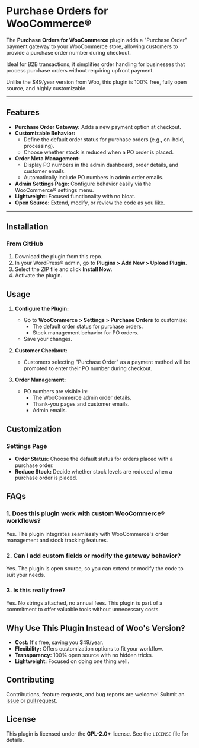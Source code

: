 # Purchase Orders for WooCommerce®

The **Purchase Orders for WooCommerce** plugin adds a "Purchase Order" payment gateway to your WooCommerce store, allowing customers to provide a purchase order number during checkout. 

Ideal for B2B transactions, it simplifies order handling for businesses that process purchase orders without requiring upfront payment.

Unlike the $49/year version from Woo, this plugin is 100% free, fully open source, and highly customizable.

* * *

## **Features**

- **Purchase Order Gateway:** Adds a new payment option at checkout.
- **Customizable Behavior:**
    - Define the default order status for purchase orders (e.g., on-hold, processing).
    - Choose whether stock is reduced when a PO order is placed.
- **Order Meta Management:**
    - Display PO numbers in the admin dashboard, order details, and customer emails.
    - Automatically include PO numbers in admin order emails.
- **Admin Settings Page:** Configure behavior easily via the WooCommerce® settings menu.
- **Lightweight:** Focused functionality with no bloat.
- **Open Source:** Extend, modify, or review the code as you like.
* * *

## **Installation**

### **From GitHub**

1. Download the plugin from this repo.
2. In your WordPress® admin, go to **Plugins > Add New > Upload Plugin**.
3. Select the ZIP file and click **Install Now**.
4. Activate the plugin.

## **Usage**

1. **Configure the Plugin:**

    - Go to **WooCommerce > Settings > Purchase Orders** to customize:
        - The default order status for purchase orders.
        - Stock management behavior for PO orders.
    - Save your changes.
2. **Customer Checkout:**

    - Customers selecting "Purchase Order" as a payment method will be prompted to enter their PO number during checkout.
3. **Order Management:**

    - PO numbers are visible in:
        - The WooCommerce admin order details.
        - Thank-you pages and customer emails.
        - Admin emails.

## **Customization**

### **Settings Page**

- **Order Status:** Choose the default status for orders placed with a purchase order.
- **Reduce Stock:** Decide whether stock levels are reduced when a purchase order is placed.

## **FAQs**

### **1. Does this plugin work with custom WooCommerce® workflows?**

Yes. The plugin integrates seamlessly with WooCommerce's order management and stock tracking features.

### **2. Can I add custom fields or modify the gateway behavior?**

Yes. The plugin is open source, so you can extend or modify the code to suit your needs.

### **3. Is this really free?**

Yes. No strings attached, no annual fees. This plugin is part of a commitment to offer valuable tools without unnecessary costs.

## **Why Use This Plugin Instead of Woo's Version?**

- **Cost:** It's free, saving you $49/year.
- **Flexibility:** Offers customization options to fit your workflow.
- **Transparency:** 100% open source with no hidden tricks.
- **Lightweight:** Focused on doing one thing well.

## **Contributing**

Contributions, feature requests, and bug reports are welcome! Submit an [issue](https://github.com/robertdevore/purchase-orders-for-woocommerce/issue/) or [pull request](https://github.com/robertdevore/purchase-orders-for-woocommerce/pulls/).

## **License**

This plugin is licensed under the **GPL-2.0+** license. See the `LICENSE` file for details.